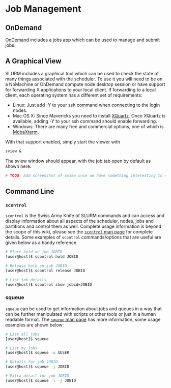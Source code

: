 # Job Management

## OnDemand

[OnDemand](https://ondemand.czbiohub.org) includes a jobs app which can be used to manage and submit jobs.

## A Graphical View

SLURM includes a graphical tool which can be used to check the state of many things associated with the scheduler. To use it you will need to be on a NoMachine or OnDemand compute node desktop session or have support for forwarding X applications to your local client. If forwarding to a local client, each operating system has a different set of requirements:

- Linux: Just add -Y to your ssh command when connecting to the login nodes.
- Mac OS X: Since Mavericks you need to install
  [XQuartz](http://xquartz.macosforge.org/landing/). Once XQuartz is available,
  adding -Y to your ssh command should enable forwarding.
- Windows: There are many free and commercial options, one of which is
  [MobaXterm](https://mobaxterm.mobatek.net/). 

 With that support enabled, simply start the viewer with

```bash
sview &
```

The sview window should appear, with the job tab open by default as shown here.
```bash
# TODO: Add screenshot of sview once we have something interesting to see.
```

## Command Line 

### `scontrol`

`scontrol` is the Swiss Army Knife of SLURM commands and can access and display
information about all aspects of the scheduler, nodes, jobs and partitions and
control them as well. Complete usage information is beyond the scope of this
wiki, please see the [`scontrol` man page](http://slurm.schedmd.com/scontrol.html)
for complete details. Some examples of `scontrol` commands/options that are
useful are given below as a handy reference.

```bash
# Place hold on job JOBID
[user@host]$ scontrol hold JOBID

# Release hold on job JOBID
[user@host]$ scontrol release JOBID

# List job details
[user@host]$ scontrol show jobid=JOBID

```

### squeue

`squeue` can be used to get information about jobs and queues in a way that can
be further manipulated with scripts or other tools or just in a human readable
format. The [`squeue` man page](http://slurm.schedmd.com/squeue.html) has more
information, some usage examples are shown below:

```bash
# List all jobs
[user@host]$ squeue

# List my jobs
[user@host]$ squeue -u $USER

# Details for job JOBID
[user@host]$ squeue -j JOBID

# Extra detail for job JOBID
[user@host]$ squeue -l -j JOBID

```

